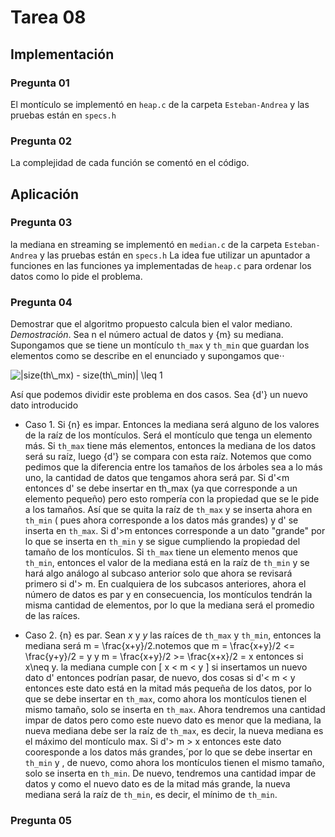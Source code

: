 # Tarea 08
## Implementación

### Pregunta 01
El montículo se implementó en `heap.c` de la carpeta `Esteban-Andrea` y las pruebas están en `specs.h`

### Pregunta 02
La complejidad de cada función se comentó en el código.

## Aplicación 

### Pregunta 03
la mediana en streaming se implementó en `median.c` de la carpeta `Esteban-Andrea` y las pruebas están en `specs.h`
La idea fue utilizar un apuntador a funciones en las funciones ya implementadas de `heap.c` para ordenar los datos como lo pide el problema.

### Pregunta 04
Demostrar que el algoritmo propuesto calcula bien el valor mediano.
*Demostración*. Sea n el número actual de datos y {m} su mediana. Supongamos que se tiene un montículo `th_max` y `th_min` que guardan los elementos como se describe en el enunciado y supongamos que⋅⋅

<img src="https://latex.codecogs.com/gif.latex?|size(th\_mx)&space;-&space;size(th\_min)|&space;\leq&space;1" title="|size(th\_mx) - size(th\_min)| \leq 1" />

Así que podemos dividir este problema en dos casos. Sea {d'} un nuevo dato introducido
* Caso 1. Si {n} es impar. Entonces la mediana será alguno de los valores de la raíz de los montículos. Será el montículo que tenga un elemento más.
Si `th_max` tiene más elementos, entonces la mediana de los datos será su raíz, luego {d'} se compara con esta raíz. Notemos que como pedimos que la
diferencia entre los tamaños de los árboles sea a lo más uno, la cantidad de datos que tengamos ahora será par.
Si d'<m entonces d' se debe insertar en th_max (ya que corresponde a un elemento pequeño) pero esto rompería con la propiedad que se le pide a los tamaños.
Así que se quita la raíz de `th_max` y se inserta ahora en `th_min` ( pues ahora corresponde a los datos más grandes) y d' se inserta en `th_max`. 
Si d'>m entonces corresponde a un dato "grande" por lo que se inserta en `th_min` y se sigue cumpliendo la propiedad del tamaño de los montículos.
Si `th_max` tiene un elemento menos que `th_min`, entonces el valor de la mediana está en la raíz de `th_min` y se hará algo análogo al subcaso anterior solo que ahora se revisará primero si
d'> m.
En cualquiera de los subcasos anteriores, ahora el número de datos es par y en consecuencia, los montículos tendrán la misma cantidad de elementos, por lo que la mediana será 
el promedio de las raíces. 

* Caso 2. {n} es par. Sean *x* y *y* las raíces de `th_max` y `th_min`, entonces la mediana será m = \frac{x+y}/2.notemos que 
m = \frac{x+y}/2 <= \frac{y+y}/2 = y y 
m = \frac{x+y}/2 >= \frac{x+x}/2 = x 
entonces si x\neq y.  la mediana cumple con
\[ x < m < y \] 
 si insertamos un nuevo dato d' entonces podrían pasar, de nuevo, dos cosas
si d'< m < y entonces este dato está en la mitad más pequeña de los datos, por lo que se debe insertar en `th_max`, como ahora los montículos tienen el mismo tamaño,
solo se inserta en `th_max`. Ahora tendremos una cantidad impar de datos pero como este nuevo dato es menor que la mediana, la nueva mediana debe ser la raíz de `th_max`,
es decir, la nueva mediana es el máximo del montículo max.
Si d'> m > x entonces este dato cooresponde a los datos más grandes,´por lo que se debe insertar en `th_min` y , de nuevo, como ahora los montículos tienen el mismo tamaño,
solo se inserta en `th_min`. De nuevo, tendremos una cantidad impar de datos y como el nuevo dato es de la mitad más grande, la nueva mediana será la raíz de `th_min`, es decir, 
el mínimo de `th_min`.
### Pregunta 05
